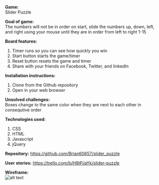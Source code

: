 **Game:** </br>
Slider Puzzle


**Goal of game:** </br>
The numbers will not be in order on start, slide the numbers up, down, left, and right using your mouse until they are in order from left to right 1-15


**Board features:** </br>
1.  Timer runs so you can see how quickly you win </br>
2.  Start button starts the game/timer </br>
3.  Reset button resets the game and timer </br>
4.  Share with your friends on Facebook, Twitter, and linkedIn


**Installation instructions:** </br>
1.  Clone from the Github repository
2.  Open in your web browser


**Unsolved challenges:** </br>
Boxes change to the same color when they are next to each other in consequtive order


**Technologies used:** <br>
1. CSS <br>
2. HTML <br>
3. Javascript <br>
4. jQuery


**Repository:**
https://github.com/Brian60657/slider_puzzle


**User stories:**
https://trello.com/b/H8tPJaYk/slider-puzzle


**Wireframe:**</br>
![alt text](https://github.com/Brian60657/slider_puzzle/blob/master/assets/wireframe.jpg)

